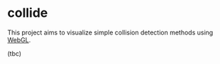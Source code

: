 # collide

This project aims to visualize simple collision detection methods using
[WebGL](https://www.khronos.org/webgl/).

(tbc)

